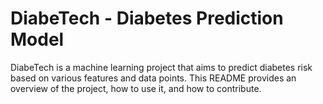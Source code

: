 # DiabeTech - Diabetes Prediction Model
DiabeTech is a machine learning project that aims to predict diabetes risk based on various features and data points. This README provides an overview of the project, how to use it, and how to contribute.

